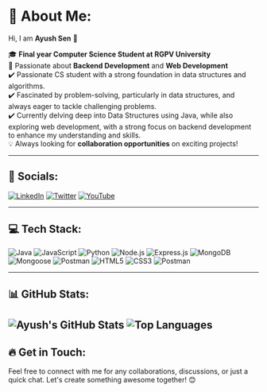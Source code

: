 # 💫 About Me:

Hi, I am **Ayush Sen** 👋
 
🎓 **Final year Computer Science Student at RGPV University**  
🎯 Passionate about **Backend Development** and **Web Development**        
✔️ Passionate CS student with a strong foundation in data structures and algorithms.  
✔️ Fascinated by problem-solving, particularly in data structures, and always eager to tackle challenging problems.    
✔️ Currently delving deep into Data Structures using Java, while also exploring web development, with a strong focus on backend development to enhance my understanding and skills.   
💡 Always looking for **collaboration opportunities** on exciting projects!  

---

## 🌟 Socials:

[![LinkedIn](https://img.shields.io/badge/LinkedIn-%230A66C2.svg?logo=LinkedIn&logoColor=white)](https://www.linkedin.com/in/ayushsen07)
[![Twitter](https://img.shields.io/badge/Twitter-%231DA1F2.svg?logo=Twitter&logoColor=white)](https://x.com/Ayush_sen07)
[![YouTube](https://img.shields.io/badge/YouTube-%23FF0000.svg?logo=YouTube&logoColor=white)](https://www.youtube.com/@Ayush_sen07)

---

## 💻 Tech Stack:

![Java](https://img.shields.io/badge/Java-%23ED8B00.svg?style=flat&logo=java&logoColor=white) 
![JavaScript](https://img.shields.io/badge/JavaScript-%23F7DF1E.svg?style=flat&logo=javascript&logoColor=black) 
![Python](https://img.shields.io/badge/Python-%2314354C.svg?style=flat&logo=python&logoColor=white) 
![Node.js](https://img.shields.io/badge/Node.js-%2343853D.svg?style=flat&logo=node.js&logoColor=white)
![Express.js](https://img.shields.io/badge/Express.js-%23000000.svg?style=flat&logo=express&logoColor=white)
![MongoDB](https://img.shields.io/badge/MongoDB-%2347A248.svg?style=flat&logo=mongodb&logoColor=white)
![Mongoose](https://img.shields.io/badge/Mongoose-%2347A248.svg?style=flat&logo=mongodb&logoColor=white)
![Postman](https://img.shields.io/badge/Postman-%23FF6C37.svg?style=flat&logo=postman&logoColor=white)
![HTML5](https://img.shields.io/badge/HTML5-%23E34F26.svg?style=flat&logo=html5&logoColor=white) 
![CSS3](https://img.shields.io/badge/CSS3-%231572B6.svg?style=flat&logo=css3&logoColor=white) 
![Postman](https://img.shields.io/badge/Postman-%23FF6C37.svg?style=flat&logo=postman&logoColor=white)


---

## 📊 GitHub Stats:

![Ayush's GitHub Stats](https://github-readme-stats.vercel.app/api?username=ayushsen07&show_icons=true&theme=radical)
![Top Languages](https://github-readme-stats.vercel.app/api/top-langs/?username=ayushsen07&layout=compact&theme=radical)
---

## 🔥 Get in Touch:

Feel free to connect with me for any collaborations, discussions, or just a quick chat. Let's create something awesome together! 😊

